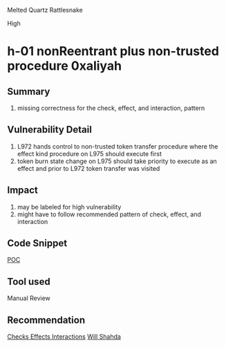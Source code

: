Melted Quartz Rattlesnake

High

# h-01 nonReentrant plus non-trusted procedure 0xaliyah

## Summary

1. missing correctness for the check, effect, and interaction, pattern

## Vulnerability Detail

1. L972 hands control to non-trusted token transfer procedure where the effect kind procedure on L975 should execute first
2. token burn state change on L975 should take priority to execute as an effect and prior to L972 token transfer was visited

## Impact

1. may be labeled for high vulnerability
2. might have to follow recommended pattern of check, effect, and interaction

## Code Snippet

[POC](https://github.com/sherlock-audit/2024-06-velocimeter/blob/main/v4-contracts/contracts/VotingEscrow.sol#L972)

## Tool used

Manual Review

## Recommendation

[Checks Effects Interactions](https://fravoll.github.io/solidity-patterns/checks_effects_interactions.html)
[Will Shahda](https://medium.com/coinmonks/protect-your-solidity-smart-contracts-from-reentrancy-attacks-9972c3af7c21)
